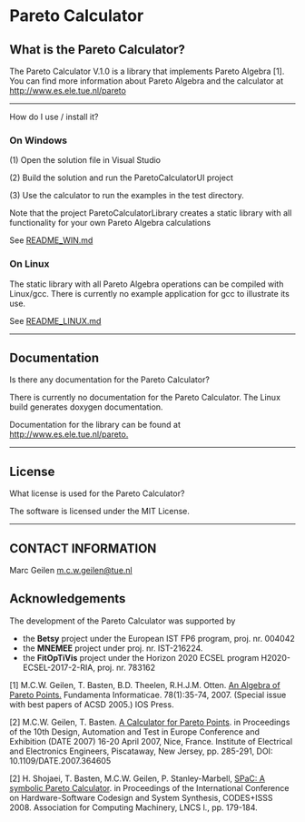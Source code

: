 # Pareto Calculator

## What is the Pareto Calculator?

The Pareto Calculator V.1.0 is a library that implements Pareto
Algebra [1]. You can find more information about Pareto Algebra and
the calculator at <http://www.es.ele.tue.nl/pareto>

------------------------------------------------------------------

How do I use / install it?

### On Windows

(1) Open the solution file in Visual Studio

(2) Build the solution and run the ParetoCalculatorUI project

(3) Use the calculator to run the examples in the test directory.

Note that the project ParetoCalculatorLibrary creates a static library with all functionality for your own Pareto Algebra calculations

See [README_WIN.md](README_WIN.md)

### On Linux

The static library with all Pareto Algebra operations can be compiled with Linux/gcc. There is currently no example application for gcc to illustrate its use.

See [README_LINUX.md](README_LINUX.md)

------------------------------------------------------------------

## Documentation

Is there any documentation for the Pareto Calculator?

There is currently no documentation for the Pareto Calculator. The Linux build generates doxygen documentation.

Documentation for the library can be found at <http://www.es.ele.tue.nl/pareto.>

------------------------------------------------------------------

## License

What license is used for the Pareto Calculator?

The software is licensed under the MIT License.

------------------------------------------------------------------

## CONTACT INFORMATION

   Marc Geilen <m.c.w.geilen@tue.nl>

## Acknowledgements

The development of the Pareto Calculator was supported by

- the **Betsy** project under the European IST FP6 program, proj. nr. 004042
- the **MNEMEE** project under proj. nr. IST-216224. 
- the **FitOpTiVis** project under the Horizon 2020 ECSEL program H2020-ECSEL-2017-2-RIA, proj. nr. 783162

[1] M.C.W. Geilen, T. Basten, B.D. Theelen, R.H.J.M. Otten. [An Algebra of Pareto Points.](https://dl.acm.org/citation.cfm?id=1366010)
   Fundamenta Informaticae. 78(1):35-74, 2007. (Special issue with best papers of ACSD 2005.) IOS Press.

[2] M.C.W. Geilen, T. Basten. [A Calculator for Pareto Points](https://ieeexplore.ieee.org/document/4211810). in Proceedings of the 10th Design, Automation and Test in Europe Conference and Exhibition (DATE 2007) 16-20 April 2007, Nice, France. Institute of Electrical and Electronics Engineers, Piscataway, New Jersey, pp. 285-291, DOI: 10.1109/DATE.2007.364605


[2] H. Shojaei, T. Basten, M.C.W. Geilen, P. Stanley-Marbell, [SPaC: A symbolic Pareto Calculator](https://dl.acm.org/citation.cfm?id=1450176). in Proceedings of the International Conference on Hardware-Software Codesign and System Synthesis, CODES+ISSS 2008. Association for Computing Machinery, LNCS l., pp. 179-184.

